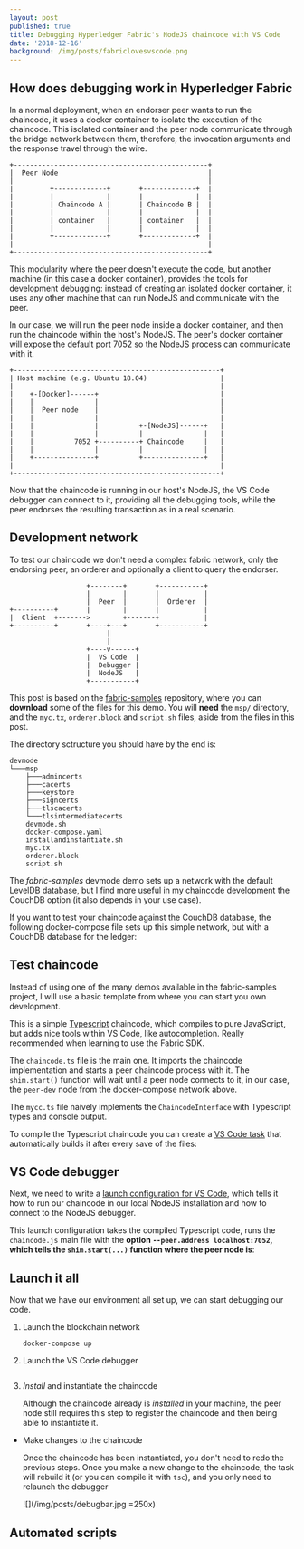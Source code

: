```yaml
---
layout: post
published: true
title: Debugging Hyperledger Fabric's NodeJS chaincode with VS Code
date: '2018-12-16'
background: /img/posts/fabriclovesvscode.png
---
```

## How does debugging work in Hyperledger Fabric

In a normal deployment, when an endorser peer wants to run the chaincode, it uses a docker container to isolate the execution of the chaincode. This isolated container and the peer node communicate through the bridge network between them, therefore, the invocation arguments and the response travel through the wire.

```
+------------------------------------------------+
|  Peer Node                                     |
|                                                |
|         +-------------+       +-------------+  |
|         |             |       |             |  |
|         | Chaincode A |       | Chaincode B |  |
|         |             |       |             |  |
|         | container   |       | container   |  |
|         |             |       |             |  |
|         +-------------+       +-------------+  |
|                                                |
+------------------------------------------------+
```

This modularity where the peer doesn't execute the code, but another machine (in this case a docker container), provides the tools for development debugging: instead of creating an isolated docker container, it uses any other machine that can run NodeJS and communicate with the peer.

In our case, we will run the peer node inside a docker container, and then run the chaincode within the host's NodeJS. The peer's docker container will expose the default port 7052 so the NodeJS process can communicate with it.

```
+---------------------------------------------------+
| Host machine (e.g. Ubuntu 18.04)                  |
|                                                   |
|    +-[Docker]------+                              |
|    |               |                              |
|    |  Peer node    |                              |
|    |               |                              |
|    |               |          +-[NodeJS]------+   |
|    |               |          |               |   |
|    |          7052 +----------+ Chaincode     |   |
|    |               |          |               |   |
|    +---------------+          +---------------+   |
|                                                   |
+---------------------------------------------------+
```

Now that the chaincode is running in our host's NodeJS, the VS Code debugger can connect to it, providing all the debugging tools, while the peer endorses the resulting transaction as in a real scenario.


## Development network

To test our chaincode we don't need a complex fabric network, only the endorsing peer, an orderer and optionally a client to query the endorser.

```
                   +--------+       +-----------+
                   |        |       |           |
                   |  Peer  |       |  Orderer  |
+----------+       |        |       |           |
|  Client  +------->        +-------+           |
+----------+       +----+---+       +-----------+
                        |
                        |
                   +----v------+
                   |  VS Code  |
                   |  Debugger |
                   |  NodeJS   |
                   +-----------+

```

This post is based on the [fabric-samples](https://github.com/hyperledger/fabric-samples/tree/release-1.3/chaincode-docker-devmode) repository, where you can **download** some of the files for this demo. You will **need** the `msp/` directory, and the `myc.tx`, `orderer.block` and `script.sh` files, aside from the files in this post.

The directory sctructure you should have by the end is:

```
devmode
└───msp
    ├───admincerts
    ├───cacerts
    ├───keystore
    ├───signcerts
    ├───tlscacerts
    └───tlsintermediatecerts
    devmode.sh
    docker-compose.yaml
    installandinstantiate.sh
    myc.tx
    orderer.block
    script.sh
```

The _fabric-samples_ devmode demo sets up a network with the default LevelDB database, but I find more useful in my chaincode development the CouchDB option (it also depends in your use case).

If you want to test your chaincode against the CouchDB database, the following docker-compose file sets up this simple network, but with a CouchDB database for the ledger:

<script src="https://gist.github.com/jlcs-es/163bf8cb09922a43befd90d6e5a86074.js"></script>


## Test chaincode

Instead of using one of the many demos available in the fabric-samples project, I will use a basic template from where you can start you own development.

This is a simple [Typescript](https://www.typescriptlang.org/) chaincode, which compiles to pure JavaScript, but adds nice tools within VS Code, like autocompletion. Really recommended when learning to use the Fabric SDK.

The `chaincode.ts` file is the main one. It imports the chaincode implementation and starts a peer chaincode process with it. The `shim.start()` function will wait until a peer node connects to it, in our case, the `peer-dev` node from the docker-compose network above.

The `mycc.ts` file naively implements the `ChaincodeInterface` with Typescript types and console output.

<script src="https://gist.github.com/jlcs-es/65eb47f459747828c6fe72cab9356c80.js"></script>

To compile the Typescript chaincode you can create a [VS Code task](https://code.visualstudio.com/Docs/editor/tasks) that automatically builds it after every save of the files:

<script src="https://gist.github.com/jlcs-es/56e55302897334bcc104e410fe631cde.js"></script>

## VS Code debugger

Next, we need to write a [launch configuration for VS Code](https://code.visualstudio.com/Docs/editor/debugging), which tells it how to run our chaincode in our local NodeJS installation and how to connect to the NodeJS debugger.

This launch configuration takes the compiled Typescript code, runs the `chaincode.js` main file with the **option `--peer.address localhost:7052`, which tells the `shim.start(...)` function where the peer node is**:

<script src="https://gist.github.com/jlcs-es/8006f329a17ff9ad2458a43f445b8dc1.js"></script>


## Launch it all

Now that we have our environment all set up, we can start debugging our code.

1.	Launch the blockchain network
	
    `docker-compose up`
    
2.	Launch the VS Code debugger

	![]()
    
3.	_Install_ and instantiate the chaincode

	Although the chaincode already is _installed_ in your machine, the peer node still requires this step to register the chaincode and then being able to instantiate it.
    
*	Make changes to the chaincode

	Once the chaincode has been instantiated, you don't need to redo the previous steps. Once you make a new change to the chaincode, the task will rebuild it (or you can compile it with `tsc`), and you only need to relaunch the debugger
    
    ![](/img/posts/debugbar.jpg =250x)


## Automated scripts




<script src="https://gist.github.com/jlcs-es/b211d181f736cba89080bf0bd6d9c8da.js"></script>
